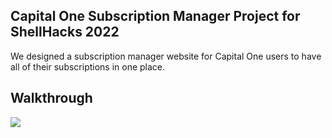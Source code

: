 ## Capital One Subscription Manager Project for ShellHacks 2022

We designed a subscription manager website for Capital One users to have all of their subscriptions in one place. 

## Walkthrough

<img src="https://github.com/gabo0802/ShellHacks-2022/blob/main/DEMO.gif?raw=true">
